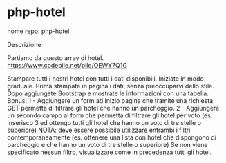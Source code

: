 
# php-hotel

nome repo: php-hotel

Descrizione

Partiamo da questo array di hotel. https://www.codepile.net/pile/OEWY7Q1G

Stampare tutti i nostri hotel con tutti i dati disponibili.
Iniziate in modo graduale.
Prima stampate in pagina i dati, senza preoccuparvi dello stile.
Dopo aggiungete Bootstrap e mostrate le informazioni con una tabella.
Bonus:
1 - Aggiungere un form ad inizio pagina che tramite una richiesta GET permetta di filtrare gli hotel che hanno un parcheggio.
2 - Aggiungere un secondo campo al form che permetta di filtrare gli hotel per voto (es. inserisco 3 ed ottengo tutti gli hotel che hanno un voto di tre stelle o superiore)
NOTA: deve essere possibile utilizzare entrambi i filtri contemporaneamente (es. ottenere una lista con hotel che dispongono di parcheggio e che hanno un voto di tre stelle o superiore)
Se non viene specificato nessun filtro, visualizzare come in precedenza tutti gli hotel.
